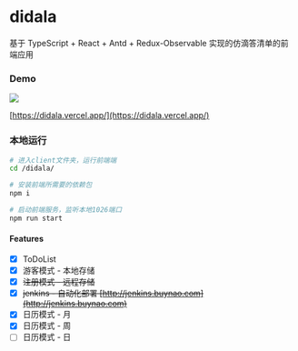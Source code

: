 # didala

基于 TypeScript + React + Antd + Redux-Observable 实现的仿滴答清单的前端应用

### Demo

<img src="https://buynao.oss-cn-beijing.aliyuncs.com/20200406_193852.gif"/>

[https://didala.vercel.app/](https://didala.vercel.app/)

### 本地运行

```bash
# 进入client文件夹，运行前端端
cd /didala/

# 安装前端所需要的依赖包
npm i

# 启动前端服务，监听本地1026端口
npm run start
```

#### Features

- [x] ToDoList
- [x] 游客模式 - 本地存储
- [x] ~~注册模式 - 远程存储~~
- [x] ~~jenkins - 自动化部署 [http://jenkins.buynao.com](http://jenkins.buynao.com)~~
- [x] 日历模式 - 月
- [x] 日历模式 - 周
- [ ] 日历模式 - 日
